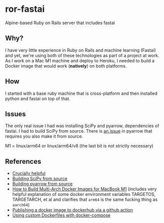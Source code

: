 # ror-fastai
Alpine-based Ruby on Rails server that includes fastai

## Why?

I have very little experience in Ruby on Rails and machine learning (Fastai) and yet, we're using both of these technologies as part of a project at work. As I work on a Mac M1 machine and deploy to Heroku, I needed to build a Docker image that would work (**natively**) on both platforms.

## How

I started with a base ruby machine that is cross-platform and then installed python and fastai on top of that.

## Issues

The only real issue I had was installing SciPy and pyarrow, dependencies of fastai. I had to build SciPy from source. There is [an issue](https://github.com/apache/arrow/issues/14920) in pyarrow that requires you also make it from source.

M1 = linux/arm64 or linux/arm64/v8 (the last bit is not strictly necessary)

## References

* [Crucially helpful](https://www.docker.com/blog/multi-arch-images/)
* [Building SciPy from source](https://docs.scipy.org/doc//scipy-1.4.1/reference/building/linux.html)
* [Building pyarrow from source](https://arrow.apache.org/docs/developers/python.html#python-development)
* [How to Build Multi-Arch Docker Images for MacBook M1](https://raynix.info/archives/4305) (includes very helpful explanation of some docker environment variables TARGETOS, TARGETARCH, et al and clarifies that `arm64` is the same fucking thing as `aarch64`)
* [Publishing a docker image to dockerhub via a github action](https://medium.com/platformer-blog/lets-publish-a-docker-image-to-docker-hub-using-a-github-action-f0b17e5cceb3)
* [Using custom Dockerfiles with docker-compose](https://medium.com/analytics-vidhya/how-to-understand-building-images-with-docker-compose-24cbdbc0641f)
